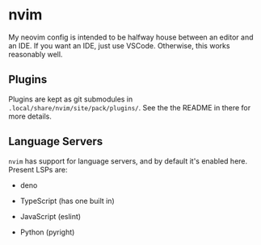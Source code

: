 # nvim

My neovim config is intended to be halfway house between an editor and an IDE.
If you want an IDE, just use VSCode. Otherwise, this works reasonably well.

## Plugins

Plugins are kept as git submodules in `.local/share/nvim/site/pack/plugins/`.
See the the README in there for more details.

## Language Servers

`nvim` has support for language servers, and by default it's enabled here.
Present LSPs are:

* deno

* TypeScript (has one built in)

* JavaScript (eslint)

* Python (pyright)
